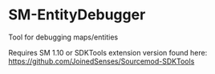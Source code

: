 # SM-EntityDebugger
Tool for debugging maps/entities

Requires SM 1.10 or SDKTools extension version found here:  
https://github.com/JoinedSenses/Sourcemod-SDKTools
